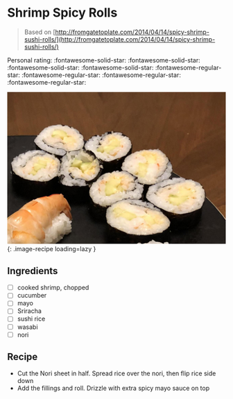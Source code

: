 <!-- Do not modify sections with "AUTO-*". They are updated by make.py -->

# Shrimp Spicy Rolls

> Based on [http://fromgatetoplate.com/2014/04/14/spicy-shrimp-sushi-rolls/](http://fromgatetoplate.com/2014/04/14/spicy-shrimp-sushi-rolls/)

<!-- rating=1; (User can specify rating on scale of 1-5) -->
<!-- AUTO-UserRating -->
Personal rating: :fontawesome-solid-star: :fontawesome-solid-star: :fontawesome-solid-star: :fontawesome-solid-star: :fontawesome-regular-star: :fontawesome-regular-star: :fontawesome-regular-star: :fontawesome-regular-star:
<!-- /AUTO-UserRating -->

<!-- name_image=shrimp_spicy_rolls.jpeg; (User can specify image name if multiple exist) -->
<!-- AUTO-Image -->
![shrimp_spicy_rolls.jpeg](./shrimp_spicy_rolls.jpeg){: .image-recipe loading=lazy }
<!-- /AUTO-Image -->

## Ingredients

* [ ] cooked shrimp, chopped
* [ ] cucumber
* [ ] mayo
* [ ] Sriracha
* [ ] sushi rice
* [ ] wasabi
* [ ] nori

## Recipe

* Cut the Nori sheet in half. Spread rice over the nori, then flip rice side down
* Add the fillings and roll. Drizzle with extra spicy mayo sauce on top
